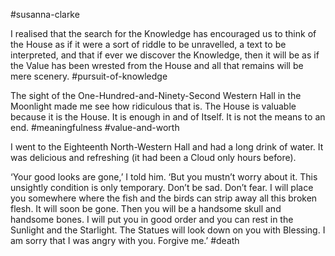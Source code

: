 #susanna-clarke

I realised that the search for the Knowledge has encouraged us to think of the House as if it were a sort of riddle to be unravelled, a text to be interpreted, and that if ever we discover the Knowledge, then it will be as if the Value has been wrested from the House and all that remains will be mere scenery.
#pursuit-of-knowledge 

The sight of the One-Hundred-and-Ninety-Second Western Hall in the Moonlight made me see how ridiculous that is. The House is valuable because it is the House. It is enough in and of Itself. It is not the means to an end.
#meaningfulness #value-and-worth 

I went to the Eighteenth North-Western Hall and had a long drink of water. It was delicious and refreshing (it had been a Cloud only hours before).

‘Your good looks are gone,’ I told him. ‘But you mustn’t worry about it. This unsightly condition is only temporary. Don’t be sad. Don’t fear. I will place you somewhere where the fish and the birds can strip away all this broken flesh. It will soon be gone. Then you will be a handsome skull and handsome bones. I will put you in good order and you can rest in the Sunlight and the Starlight. The Statues will look down on you with Blessing. I am sorry that I was angry with you. Forgive me.’
#death 